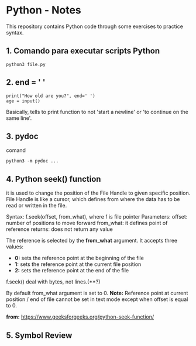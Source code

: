 # Python - Notes

This repository contains Python code through some exercises to practice syntax.

## 1. Comando para executar scripts Python

```
python3 file.py

```

## 2. end = ' '

```
print("How old are you?", end=' ')
age = input()
```

Basically, tells to print function to not 'start a newline' or 'to continue on the same line'.


## 3. pydoc

comand
```
python3 -m pydoc ...
```

## 4.  Python seek() function

it is used to change the position of the File Handle to given specific position. File Handle
is like a cursor, which defines from where the data has to be read or written in the file.


Syntax: f.seek(offset, from_what), where f is file pointer
Parameters:
  offset: number of positions to move forward
  from_what: it defines point of reference
  returns: does not return any value

The reference is selected by the **from_what** argument. It accepts three values:

- **0:** sets the reference point at the beginning of the file
- **1:** sets the reference point at the current file position
- **2:** sets the reference point at the end of the file

f.seek() deal with bytes, not lines.(**?)

By default from_what argument is set to 0.
**Note:** Reference point at current position / end of file cannot be set in text mode except when offset is equal to 0.

**from:** https://www.geeksforgeeks.org/python-seek-function/

## 5. Symbol Review

